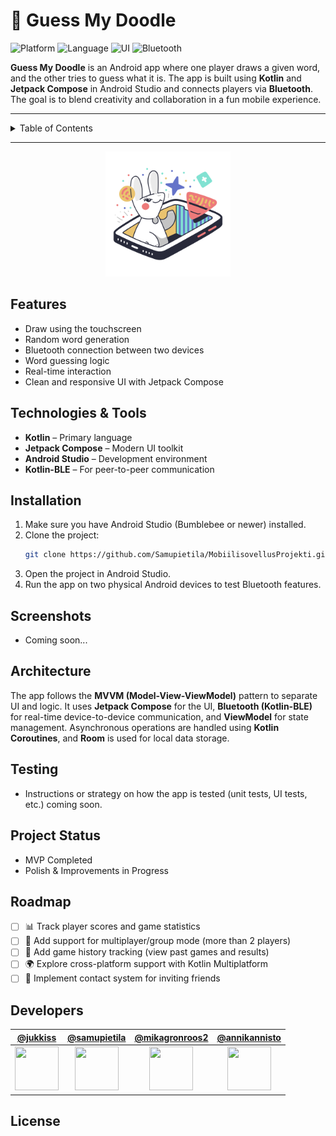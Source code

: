 # 🎨 Guess My Doodle

![Platform](https://img.shields.io/badge/platform-Android-blue)
![Language](https://img.shields.io/badge/language-Kotlin-orange)
![UI](https://img.shields.io/badge/UI-Jetpack%20Compose-7950F2?logo=android)
![Bluetooth](https://img.shields.io/badge/Bluetooth-BLE-007BFF?logo=bluetooth)


**Guess My Doodle** is an Android app where one player draws a given word, and the other tries to guess what it is. The app is built using **Kotlin** and **Jetpack Compose** in Android Studio and connects players via **Bluetooth**. The goal is to blend creativity and collaboration in a fun mobile experience.

---

<details>
  <summary>Table of Contents</summary>
  
1. [Features](#features)
2. [Technologies & Tools](#technologies-tools)
3. [Installation](#installation)
4. [Screenshots](#screenshots)
5. [Architecture](#architecture)
6. [Testing](#testing)
7. [Project Status](#project-status)
8. [Roadmap](#roadmap)
9. [Developers](#developers)
10. [License](#license)

</details>

---

<div align="center">
  <img src="app/src/main/res/drawable/logo.png" alt="Project Logo" width="200" height="200">
</div>

## Features
- Draw using the touchscreen
- Random word generation
- Bluetooth connection between two devices
- Word guessing logic
- Real-time interaction
- Clean and responsive UI with Jetpack Compose


## Technologies & Tools

- **Kotlin** – Primary language
- **Jetpack Compose** – Modern UI toolkit
- **Android Studio** – Development environment
- **Kotlin-BLE** – For peer-to-peer communication


## Installation

1. Make sure you have Android Studio (Bumblebee or newer) installed.
2. Clone the project:
   ```bash
   git clone https://github.com/Samupietila/MobiilisovellusProjekti.git
3. Open the project in Android Studio.
4. Run the app on two physical Android devices to test Bluetooth features.
   

## Screenshots

- Coming soon...


## Architecture

The app follows the **MVVM (Model-View-ViewModel)** pattern to separate UI and logic.
It uses **Jetpack Compose** for the UI, **Bluetooth (Kotlin-BLE)** for real-time device-to-device communication, and **ViewModel** for state management.
Asynchronous operations are handled using **Kotlin Coroutines**, and **Room** is used for local data storage.

## Testing

- Instructions or strategy on how the app is tested (unit tests, UI tests, etc.) coming soon.


## Project Status
- MVP Completed
- Polish & Improvements in Progress

## Roadmap
- [ ] 📊 Track player scores and game statistics
- [ ] 👥 Add support for multiplayer/group mode (more than 2 players)
- [ ] 🧾 Add game history tracking (view past games and results)
- [ ] 🌍 Explore cross-platform support with Kotlin Multiplatform
- [ ] 📇 Implement contact system for inviting friends

## Developers

| [@jukkiss](https://github.com/jukkiss) | [@samupietila](https://github.com/samupietila) | [@mikagronroos2](https://github.com/mikagronroos2) | [@annikannisto](https://github.com/annikannisto) |
|:--:|:--:|:--:|:--:|
| <img src="https://github.com/jukkiss.png" width="70" height="70"> | <img src="https://github.com/samupietila.png" width="70" height="70"> | <img src="https://github.com/mikagronroos2.png" width="70" height="70"> | <img src="https://github.com/annikannisto.png" width="70" height="70"> |



## License
